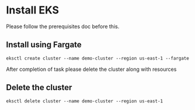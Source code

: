 # Install EKS

Please follow the prerequisites doc before this.

## Install using Fargate

```
eksctl create cluster --name demo-cluster --region us-east-1 --fargate
```

After completion of task please delete the cluster along with resources

## Delete the cluster

```
eksctl delete cluster --name demo-cluster --region us-east-1
```


